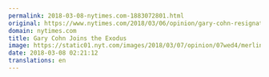 ```yaml
---
permalink: 2018-03-08-nytimes.com-1883072801.html
original: https://www.nytimes.com/2018/03/06/opinion/gary-cohn-resignation.html?partner=rss&amp;emc=rss
domain: nytimes.com
title: Gary Cohn Joins the Exodus
image: https://static01.nyt.com/images/2018/03/07/opinion/07wed4/merlin_135112134_545a87dc-483c-4702-af9a-1a1348a64e0b-mediumThreeByTwo440.jpg
date: 2018-03-08 02:21:12
translations: en
---
```


